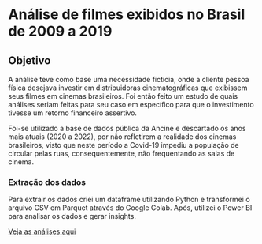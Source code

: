 
# Análise de filmes exibidos no Brasil de 2009 a 2019

## Objetivo 

A análise teve como base uma necessidade fictícia, onde a cliente pessoa física desejava investir em distribuidoras cinematográficas que exibissem seus filmes em cinemas brasileiros.
Foi então feito um estudo de quais análises seriam feitas para seu caso em específico para que o investimento tivesse um retorno financeiro assertivo.

Foi-se utilizado a base de dados pública da Ancine e descartado os anos mais atuais (2020 a 2022), por não refletirem a realidade dos cinemas brasileiros, visto que neste período a Covid-19 impediu a população de circular pelas ruas, consequentemente, não frequentando as salas de cinema.


### Extração dos dados

Para extrair os dados criei um dataframe utilizando Python e transformei o arquivo CSV em Parquet através do Google Colab. Após, utilizei o Power BI para analisar os dados e gerar insights.

<a href="https://www.canva.com/design/DAF2EeWJ7l4/XHalJNN1j0Rx82zGzrUW4w/edit?utm_content=DAF2EeWJ7l4&utm_campaign=designshare&utm_medium=link2&utm_source=sharebutton">Veja as análises aqui</a>






